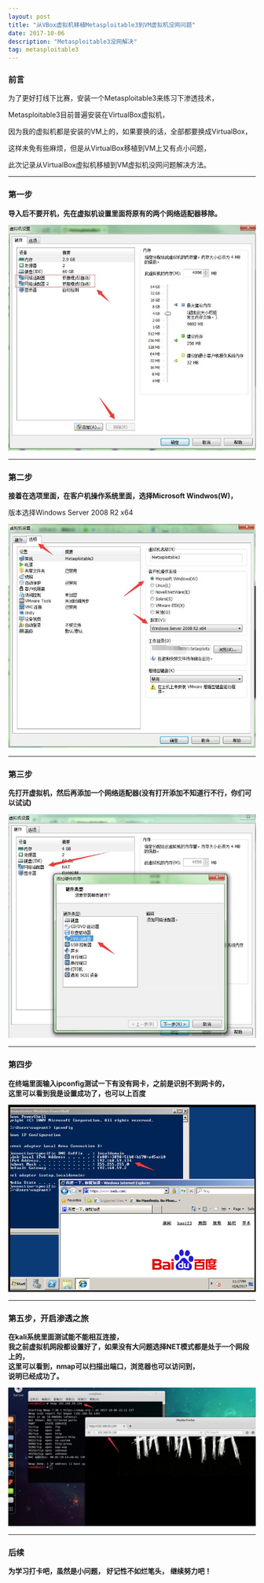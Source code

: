 ```yaml
---
layout: post
title: "从VBox虚拟机移植Metasploitable3到VM虚拟机没网问题"
date: 2017-10-06
description: "Metasploitable3没网解决"
tag: metasploitable3
---
```



### 前言
为了更好打线下比赛，安装一个Metasploitable3来练习下渗透技术，<br/>

Metasploitable3目前普遍安装在VirtualBox虚拟机，<br/>

因为我的虚拟机都是安装的VM上的，如果要换的话，全部都要换成VirtualBox，<br/>

这样未免有些麻烦，但是从VirtualBox移植到VM上又有点小问题，<br/>

此次记录从VirtualBox虚拟机移植到VM虚拟机没网问题解决方法。


---

### 第一步
**导入后不要开机，先在虚拟机设置里面将原有的两个网络适配器移除。**

![images](/images/2017-10-06/met1.png)

---

### 第二步
**接着在选项里面，在客户机操作系统里面，选择Microsoft Windwos(W)，**<br/>

版本选择Windows Server 2008 R2 x64

![images](/images/2017-10-06/met2.png)

---

### 第三步
**先打开虚拟机，然后再添加一个网络适配器(没有打开添加不知道行不行，你们可以试试)**

![images](/images/2017-10-06/met3.png)

---

### 第四步
**在终端里面输入ipconfig测试一下有没有网卡，之前是识别不到网卡的，**<br/>
**这里可以看到我是设置成功了，也可以上百度**

![images](/images/2017-10-06/met4.png)

---

### 第五步，开启渗透之旅
**在kali系统里面测试能不能相互连接，**<br/>
**我之前虚拟机网段都设置好了，如果没有大问题选择NET模式都是处于一个网段上的，**<br/>
**这里可以看到，nmap可以扫描出端口，浏览器也可以访问到，**<br/>
**说明已经成功了。**

![images](/images/2017-10-06/met5.png)

---

### 后续
**为学习打卡吧，虽然是小问题，**
**好记性不如烂笔头，**
**继续努力吧！**
